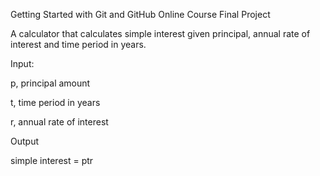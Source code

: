 Getting Started with Git and GitHub Online Course Final Project

A calculator that calculates simple interest given principal, annual rate of interest and time period in years.

Input:

p, principal amount

t, time period in years

r, annual rate of interest

Output

simple interest = ptr
